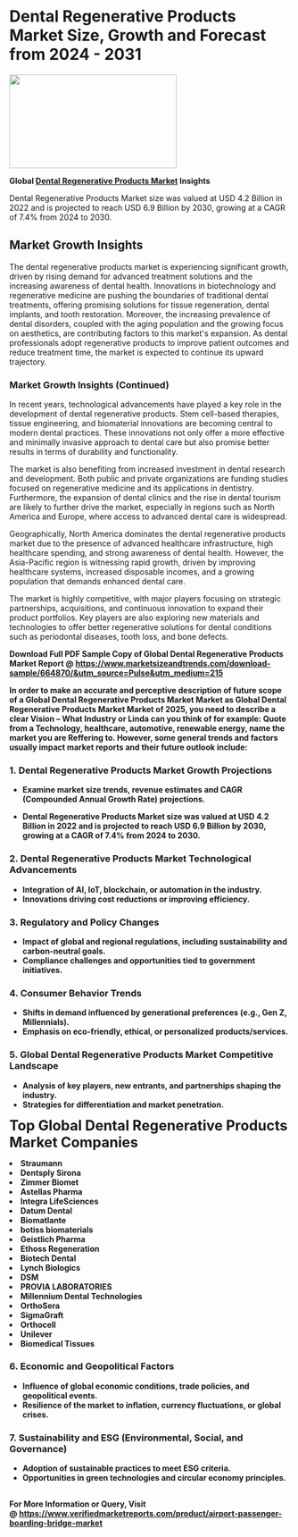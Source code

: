 <H1>Dental Regenerative Products Market Size, Growth and Forecast from 2024 - 2031</H1><img class="aligncenter size-medium wp-image-584254" src="https://thirdeyenews.in/wp-content/uploads/2024/09/Global-Market-Research-300x168.jpeg" alt="" width="300" height="168" /><p><strong>Global&nbsp;<a href="https://www.marketsizeandtrends.com/download-sample/664870/&amp;utm_source=Pulse&amp;utm_medium=215">Dental Regenerative Products Market</a> Insights</strong></p><p>Dental Regenerative Products Market size was valued at USD 4.2 Billion in 2022 and is projected to reach USD 6.9 Billion by 2030, growing at a CAGR of 7.4% from 2024 to 2030.</p><p><!DOCTYPE html> <html lang="en"> <head> <meta charset="UTF-8"> <meta name="viewport" content="width=device-width, initial-scale=1.0"> <title>Dental Regenerative Products Market Growth Insights</title> </head> <body> <h2>Market Growth Insights</h2> <p>The dental regenerative products market is experiencing significant growth, driven by rising demand for advanced treatment solutions and the increasing awareness of dental health. Innovations in biotechnology and regenerative medicine are pushing the boundaries of traditional dental treatments, offering promising solutions for tissue regeneration, dental implants, and tooth restoration. Moreover, the increasing prevalence of dental disorders, coupled with the aging population and the growing focus on aesthetics, are contributing factors to this market's expansion. As dental professionals adopt regenerative products to improve patient outcomes and reduce treatment time, the market is expected to continue its upward trajectory.</p> <p><strong></strong></p> <h3>Market Growth Insights (Continued)</h3> <p>In recent years, technological advancements have played a key role in the development of dental regenerative products. Stem cell-based therapies, tissue engineering, and biomaterial innovations are becoming central to modern dental practices. These innovations not only offer a more effective and minimally invasive approach to dental care but also promise better results in terms of durability and functionality.</p> <p>The market is also benefiting from increased investment in dental research and development. Both public and private organizations are funding studies focused on regenerative medicine and its applications in dentistry. Furthermore, the expansion of dental clinics and the rise in dental tourism are likely to further drive the market, especially in regions such as North America and Europe, where access to advanced dental care is widespread.</p> <p>Geographically, North America dominates the dental regenerative products market due to the presence of advanced healthcare infrastructure, high healthcare spending, and strong awareness of dental health. However, the Asia-Pacific region is witnessing rapid growth, driven by improving healthcare systems, increased disposable incomes, and a growing population that demands enhanced dental care.</p> <p>The market is highly competitive, with major players focusing on strategic partnerships, acquisitions, and continuous innovation to expand their product portfolios. Key players are also exploring new materials and technologies to offer better regenerative solutions for dental conditions such as periodontal diseases, tooth loss, and bone defects.</p> <p><strong></p><p><span class=""><strong>Download Full PDF Sample Copy of Global Dental Regenerative Products Market Report</strong> @ <a href="https://www.marketsizeandtrends.com/download-sample/664870/&amp;utm_source=Pulse&amp;utm_medium=215" target="_blank">https://www.marketsizeandtrends.com/download-sample/664870/&amp;utm_source=Pulse&amp;utm_medium=215</a></span></p><p>In order to make an accurate and perceptive description of future scope of a Global&nbsp;Dental Regenerative Products Market Market as Global&nbsp;Dental Regenerative Products Market Market of 2025, you need to describe a clear Vision &ndash; What Industry or Linda can you think of for example: Quote from a Technology, healthcare, automotive, renewable energy, name the market you are Reffering to. However, some general trends and factors usually impact market reports and their future outlook include:</p><h3>1.&nbsp;<strong>Dental Regenerative Products Market Growth Projections</strong></h3><ul><li>Examine market size trends, revenue estimates and CAGR (Compounded Annual Growth Rate) projections.</li><li><p>Dental Regenerative Products Market size was valued at USD 4.2 Billion in 2022 and is projected to reach USD 6.9 Billion by 2030, growing at a CAGR of 7.4% from 2024 to 2030.</p></li></ul><h3>2.&nbsp;<strong>Dental Regenerative Products Market Technological Advancements</strong></h3><ul><li>Integration of AI, IoT, blockchain, or automation in the industry.</li><li>Innovations driving cost reductions or improving efficiency.</li></ul><h3>3.&nbsp;<strong>Regulatory and Policy Changes</strong></h3><ul><li>Impact of global and regional regulations, including sustainability and carbon-neutral goals.</li><li>Compliance challenges and opportunities tied to government initiatives.</li></ul><h3>4.&nbsp;<strong>Consumer Behavior Trends</strong></h3><ul><li>Shifts in demand influenced by generational preferences (e.g., Gen Z, Millennials).</li><li>Emphasis on eco-friendly, ethical, or personalized products/services.</li></ul><h3>5.&nbsp;<strong>Global Dental Regenerative Products Market Competitive Landscape</strong></h3><ul><li>Analysis of key players, new entrants, and partnerships shaping the industry.</li><li>Strategies for differentiation and market penetration.</li></ul><p data-pm-slice="1 1 []"><span style="color: inherit; font-family: inherit; font-size: 25px;">Top Global Dental Regenerative Products Market Companies</span></p><div class="" data-test-id=""><p><li>Straumann</li><li> Dentsply Sirona</li><li> Zimmer Biomet</li><li> Astellas Pharma</li><li> Integra LifeSciences</li><li> Datum Dental</li><li> Biomatlante</li><li> botiss biomaterials</li><li> Geistlich Pharma</li><li> Ethoss Regeneration</li><li> Biotech Dental</li><li> Lynch Biologics</li><li> DSM</li><li> PROVIA LABORATORIES</li><li> Millennium Dental Technologies</li><li> OrthoSera</li><li> SigmaGraft</li><li> Orthocell</li><li> Unilever</li><li> Biomedical Tissues</li></p></div><h3>6.&nbsp;<strong>Economic and Geopolitical Factors</strong></h3><ul><li>Influence of global economic conditions, trade policies, and geopolitical events.</li><li>Resilience of the market to inflation, currency fluctuations, or global crises.</li></ul><h3>7.&nbsp;<strong>Sustainability and ESG (Environmental, Social, and Governance)</strong></h3><ul><li>Adoption of sustainable practices to meet ESG criteria.</li><li>Opportunities in green technologies and circular economy principles.</li></ul><h2><strong style="font-size: 14px;">For More Information or Query, Visit @&nbsp;</strong><a style="background-color: #ffffff; font-size: 14px;" href="https://www.marketsizeandtrends.com/report/dental-regenerative-products-market/" target="_blank">https://www.verifiedmarketreports.com/product/airport-passenger-boarding-bridge-market</a></h2>

